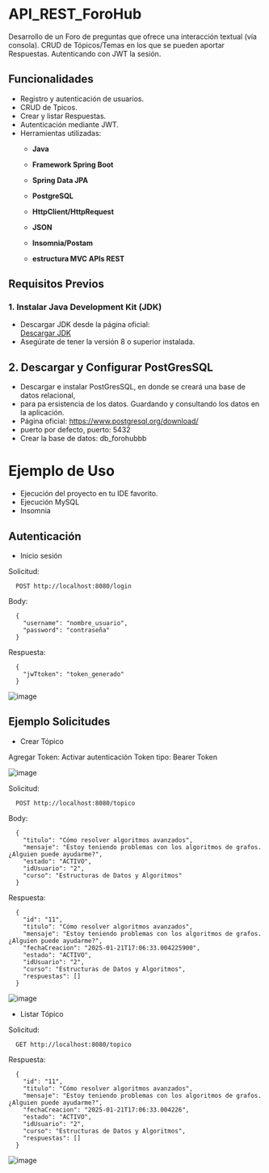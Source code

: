 # API_REST_ForoHub
Desarrollo de un Foro de preguntas que ofrece una interacción textual (vía consola). CRUD de Tópicos/Temas en los que se pueden aportar Respuestas. Autenticando con JWT la sesión.

## Funcionalidades  
- Registro y autenticación de usuarios.
- CRUD de Tpicos. 
- Crear y listar Respuestas.
- Autenticación mediante JWT.
- Herramientas utilizadas:
  - **Java**  
  - **Framework Spring Boot**
  - **Spring Data JPA**
  - **PostgreSQL**
  - **HttpClient/HttpRequest**  
  - **JSON**  
  - **Insomnia/Postam**
 
  - **estructura MVC APIs REST**

## Requisitos Previos  

### 1. Instalar Java Development Kit (JDK)  
- Descargar JDK desde la página oficial:  
  [Descargar JDK](https://www.oracle.com/java/technologies/javase-downloads.html)  
- Asegúrate de tener la versión 8 o superior instalada.  

## 2. Descargar y Configurar PostGresSQL 
- Descargar e instalar PostGresSQL, en donde se creará una base de datos relacional,
- para pa ersistencia de los datos. Guardando y consultando los datos en la aplicación.
- Página oficial: https://www.postgresql.org/download/
- puerto por defecto, puerto: 5432
- Crear la base de datos: db_forohubbb

# Ejemplo de Uso  

- Ejecución del proyecto en tu IDE favorito.
- Ejecución MySQL
- Insomnia  

## Autenticación 
- Inicio sesión
  
Solicitud:
```plaintext
  POST http://localhost:8080/login
```
Body:
```plaintext
  {
    "username": "nombre_usuario",
    "password": "contraseña"
  }
```
Respuesta:
```plaintext
  {
    "jwTtoken": "token_generado"
  }
```
![image](https://github.com/user-attachments/assets/82808fd7-75e0-4174-9402-50e8318c3cc2)

## Ejemplo Solicitudes
- Crear Tópico

Agregar Token:
Activar autenticación
Token tipo: Bearer Token

![image](https://github.com/user-attachments/assets/bed3fa7f-6044-4bc4-8d37-59f399cc2274)

Solicitud:
```plaintext
  POST http://localhost:8080/topico
```
Body:
```plaintext
  { 
	"titulo": "Cómo resolver algoritmos avanzados",
	"mensaje": "Estoy teniendo problemas con los algoritmos de grafos. ¿Alguien puede ayudarme?",
	"estado": "ACTIVO",
	"idUsuario": "2",
	"curso": "Estructuras de Datos y Algoritmos"
  }
```
Respuesta:
```plaintext
  {
	"id": "11",
	"titulo": "Cómo resolver algoritmos avanzados",
	"mensaje": "Estoy teniendo problemas con los algoritmos de grafos. ¿Alguien puede ayudarme?",
	"fechaCreacion": "2025-01-21T17:06:33.004225900",
	"estado": "ACTIVO",
	"idUsuario": "2",
	"curso": "Estructuras de Datos y Algoritmos",
	"respuestas": []
  }
```
![image](https://github.com/user-attachments/assets/99ebfb24-f110-4d8f-b4b6-4eb86e75cc48)


- Listar Tópico

Solicitud:
```plaintext
  GET http://localhost:8080/topico
```
Respuesta:
```plaintext
  {
	"id": "11",
	"titulo": "Cómo resolver algoritmos avanzados",
	"mensaje": "Estoy teniendo problemas con los algoritmos de grafos. ¿Alguien puede ayudarme?",
	"fechaCreacion": "2025-01-21T17:06:33.004226",
	"estado": "ACTIVO",
	"idUsuario": "2",
	"curso": "Estructuras de Datos y Algoritmos",
	"respuestas": []
  }
```

![image](https://github.com/user-attachments/assets/9f58e12a-4357-4692-9a5f-53903f85d3a3)

